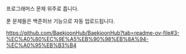 프로그래머스 문제 위주로 풉니다.

푼 문제들은 백준허브 기능으로 자동 업로드됩니다.

https://github.com/BaekjoonHub/BaekjoonHub?tab=readme-ov-file#3-%EC%A0%80%EC%9E%A5%EB%90%98%EB%8A%94-%EC%A0%95%EB%B3%B4
